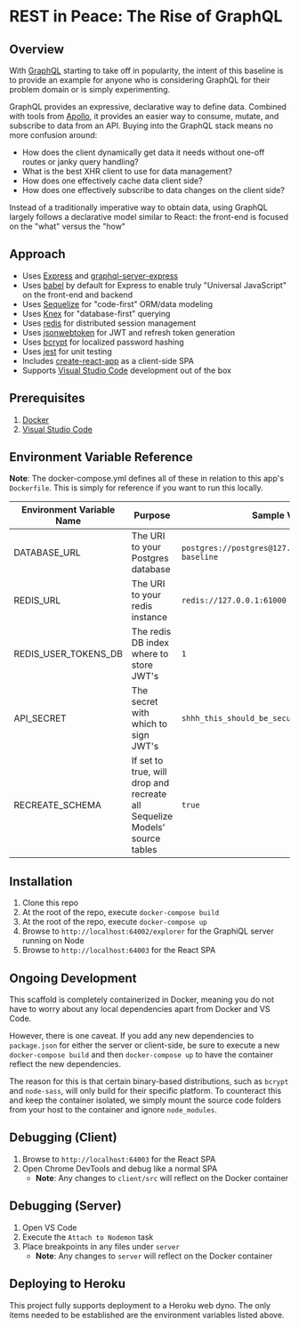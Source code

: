 # REST in Peace: The Rise of GraphQL

## Overview

With [GraphQL](http://graphql.org/) starting to take off in popularity, the intent of this baseline is to provide an example for anyone who is considering GraphQL for their problem domain or is simply experimenting.

GraphQL provides an expressive, declarative way to define data.  Combined with tools from [Apollo](http://dev.apollodata.com/), it provides an easier way to consume, mutate, and subscribe to data from an API.  Buying into the GraphQL stack means no more confusion around:

* How does the client dynamically get data it needs without one-off routes or janky query handling?
* What is the best XHR client to use for data management?
* How does one effectively cache data client side?
* How does one effectively subscribe to data changes on the client side?

Instead of a traditionally imperative way to obtain data, using GraphQL largely follows a declarative model similar to React: the front-end is focused on the "what" versus the "how"

## Approach

* Uses [Express](https://expressjs.com/) and [graphql-server-express](https://github.com/apollographql/graphql-server)
* Uses [babel](https://babeljs.io/docs/usage/cli/) by default for Express to enable truly "Universal JavaScript" on the front-end and backend
* Uses [Sequelize](http://docs.sequelizejs.com/) for "code-first" ORM/data modeling
* Uses [Knex](http://knexjs.org/) for "database-first" querying
* Uses [redis](https://github.com/NodeRedis/node_redis) for distributed session management
* Uses [jsonwebtoken](https://github.com/auth0/node-jsonwebtoken) for JWT and refresh token generation
* Uses [bcrypt](https://github.com/kelektiv/node.bcrypt.js) for localized password hashing
* Uses [jest](https://facebook.github.io/jest/) for unit testing
* Includes [create-react-app](https://github.com/facebookincubator/create-react-app) as a client-side SPA
* Supports [Visual Studio Code](https://code.visualstudio.com/) development out of the box

## Prerequisites

1. [Docker](https://www.docker.com/)
1. [Visual Studio Code](https://code.visualstudio.com/)

## Environment Variable Reference

**Note**: The docker-compose.yml defines all of these in relation to this app's `Dockerfile`. This is simply for reference if you want to run this locally.

| Environment Variable Name  | Purpose | Sample Value |
| ------------- | ------------- | ------------- |
| DATABASE_URL  | The URI to your Postgres database  | `postgres://postgres@127.0.0.1:61001/graphql-baseline` |
| REDIS_URL  | The URI to your redis instance  | `redis://127.0.0.1:61000` |
| REDIS_USER_TOKENS_DB  | The redis DB index where to store JWT's  | `1` |
| API_SECRET  | The secret with which to sign JWT's  | `shhh_this_should_be_secure` |
| RECREATE_SCHEMA | If set to true, will drop and recreate all Sequelize Models' source tables | `true` |

## Installation

1. Clone this repo
1. At the root of the repo, execute `docker-compose build`
1. At the root of the repo, execute `docker-compose up`
1. Browse to `http://localhost:64002/explorer` for the GraphiQL server running on Node
1. Browse to `http://localhost:64003` for the React SPA

## Ongoing Development

This scaffold is completely containerized in Docker, meaning you do not have to worry about any local dependencies apart from Docker and VS Code.

However, there is one caveat.  If you add any new dependencies to `package.json` for either the server or client-side, be sure to execute a new `docker-compose build` and then `docker-compose up` to have the container reflect the new dependencies.

The reason for this is that certain binary-based distributions, such as `bcrypt` and `node-sass`, will only build for their specific platform.  To counteract this and keep the container isolated, we simply mount the source code folders from your host to the container and ignore `node_modules`.

## Debugging (Client)

1. Browse to `http://localhost:64003` for the React SPA
1. Open Chrome DevTools and debug like a normal SPA
    * **Note**: Any changes to `client/src` will reflect on the Docker container

## Debugging (Server)

1. Open VS Code
1. Execute the `Attach to Nodemon` task
1. Place breakpoints in any files under `server`
    * **Note**: Any changes to `server` will reflect on the Docker container

## Deploying to Heroku

This project fully supports deployment to a Heroku web dyno.  The only items needed to be established are the environment variables listed above.
